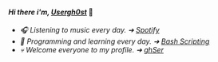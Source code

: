 #### _Hi there i'm, [Usergh0st](https://github.com/Usergh0st)_ 👋

- _🎧 Listening to music every day. ➜ [Spotify](https://open.spotify.com/user/lbw8a5dul8ewdgymk43a7azv7?si=db8b69b7d38c46df)_
- _👾 Programming and learning every day. ➜ [Bash Scripting](https://tldp.org/LDP/abs/html/)_
- _💀 Welcome everyone to my profile. ➜ [ghSer](https://github.com/Usergh0st)_
